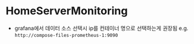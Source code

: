 # HomeServerMonitoring

- grafana에서 데이터 소스 선택시 ip를 컨테이너 명으로 선택하는게 권장됨 e.g. `http://compose-files-prometheus-1:9090`
